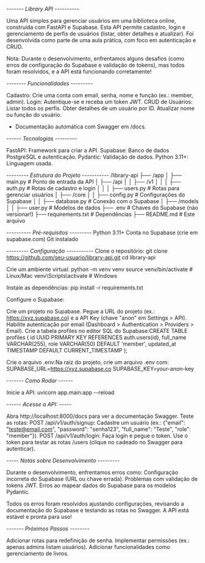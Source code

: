 *------- Library API ----------*

Uma API simples para gerenciar usuários em uma biblioteca online, construída com FastAPI e Supabase. Esta API permite cadastro, login e gerenciamento de perfis de usuários (listar, obter detalhes e atualizar). Foi desenvolvida como parte de uma aula prática, com foco em autenticação e CRUD.

Nota: Durante o desenvolvimento, enfrentamos alguns desafios (como erros de configuração do Supabase e validação de tokens), mas todos foram resolvidos, e a API está funcionando corretamente!


*-------- Funcionalidades ---------*

Cadastro: Crie uma conta com email, senha, nome e função (ex.: member, admin).
Login: Autentique-se e receba um token JWT.
CRUD de Usuários:
Listar todos os perfis.
Obter detalhes de um usuário por ID.
Atualizar nome ou função do usuário.

- Documentação automática com Swagger em /docs.

*------ Tecnologias ---------*

FastAPI: Framework para criar a API.
Supabase: Banco de dados PostgreSQL e autenticação.
Pydantic: Validação de dados.
Python 3.11+: Linguagem usada.

*--------- Estrutura do Projeto -----------*
/library-api
├── /app
│   ├── main.py          # Ponto de entrada da API
│   ├── /api
│   │   ├── /v1
│   │   │   ├── auth.py  # Rotas de cadastro e login
│   │   │   ├── users.py # Rotas para gerenciar usuários
│   ├── /core
│   │   ├── config.py    # Configurações do Supabase
│   │   ├── database.py  # Conexão com o Supabase
│   ├── /models
│   │   ├── user.py      # Modelos de dados
├── .env                 # Chaves do Supabase (não versionar!)
├── requirements.txt     # Dependências
├── README.md            # Este arquivo


*---------- Pré-requisitos ---------*
Python 3.11+
Conta no Supabase (crie em supabase.com)
Git instalado


*--------- Configuração -----------*
Clone o repositório:
git clone https://github.com/seu-usuario/library-api.git
cd library-api


Crie um ambiente virtual:
python -m venv venv
source venv/bin/activate  # Linux/Mac
venv\Scripts\activate     # Windows


Instale as dependências:
pip install -r requirements.txt


Configure o Supabase:

Crie um projeto no Supabase.
Pegue a URL do projeto (ex.: https://xyz.supabase.co) e a API Key (chave "anon" em Settings > API).
Habilite autenticação por email (Dashboard > Authentication > Providers > Email).
Crie a tabela profiles no editor SQL do Supabase:CREATE TABLE profiles (
    id UUID PRIMARY KEY REFERENCES auth.users(id),
    full_name VARCHAR(255),
    role VARCHAR(50) DEFAULT 'member',
    updated_at TIMESTAMP DEFAULT CURRENT_TIMESTAMP
);


Crie o arquivo .env:Na raiz do projeto, crie um arquivo .env com:
SUPABASE_URL=https://xyz.supabase.co
SUPABASE_KEY=your-anon-key



*------- Como Rodar ------*

Inicie a API:
uvicorn app.main:app --reload


*------ Acesse a API: -----*

Abra http://localhost:8000/docs para ver a documentação Swagger.
Teste as rotas:
POST /api/v1/auth/signup: Cadastre um usuário (ex.: {"email": "teste@email.com", "password": "senha123", "full_name": "Teste", "role": "member"}).
POST /api/v1/auth/login: Faça login e pegue o token.
Use o token para testar as rotas /users (clique no cadeado no Swagger para autenticar).


*----- Notas sobre Desenvolvimento ---------*

Durante o desenvolvimento, enfrentamos erros como:
Configuração incorreta do Supabase (URL ou chave errada).
Problemas com validação de tokens JWT.
Erros ao mapear dados do Supabase para os modelos Pydantic.


Todos os erros foram resolvidos ajustando configurações, revisando a documentação do Supabase e testando as rotas no Swagger.
A API está estável e pronta para uso!

*------- Próximos Passos --------*

Adicionar rotas para redefinição de senha.
Implementar permissões (ex.: apenas admins listam usuários).
Adicionar funcionalidades como gerenciamento de livros.
